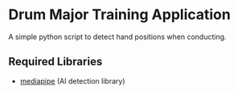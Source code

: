 # Drum Major Training Application

A simple python script to detect hand positions when conducting.

## Required Libraries

- [mediapipe](https://pypi.org/project/mediapipe/) (AI detection library)